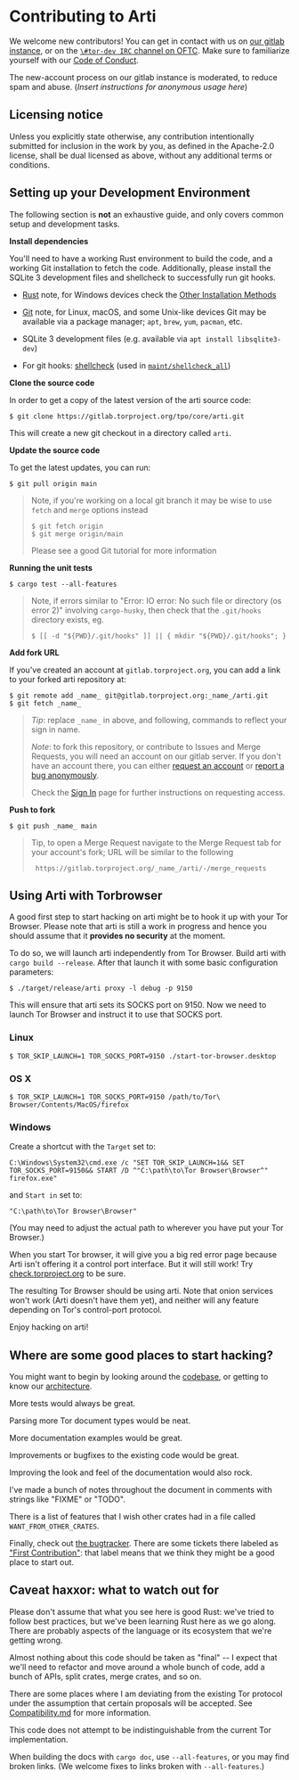 # Contributing to Arti

We welcome new contributors!  You can get in contact with us on
[our gitlab instance](https://gitlab.torproject.org/), or on the
[`\#tor-dev IRC` channel on OFTC](https://www.torproject.org/contact/).
Make sure to familiarize yourself with our
[Code of Conduct](https://gitweb.torproject.org/community/policies.git/plain/code_of_conduct.txt).

The new-account process on our gitlab instance is moderated, to reduce
spam and abuse.  (*Insert instructions for anonymous usage here*)

## Licensing notice

Unless you explicitly state otherwise, any contribution intentionally
submitted for inclusion in the work by you, as defined in the Apache-2.0
license, shall be dual licensed as above, without any additional terms or
conditions.

## Setting up your Development Environment

The following section is **not** an exhaustive guide, and only covers common
setup and development tasks.

**Install dependencies**

You'll need to have a working Rust environment to build the code, and a
working Git installation to fetch the code. Additionally, please install
the SQLite 3 development files and shellcheck to successfully run git hooks.

- [Rust](https://www.rust-lang.org/tools/install) note, for Windows devices
  check the
  [Other Installation Methods](https://forge.rust-lang.org/infra/other-installation-methods.html)

- [Git](https://git-scm.com/downloads) note, for Linux, macOS, and some
  Unix-like devices Git may be available via a package manager; `apt`, `brew`,
  `yum`, `pacman`, etc.

- SQLite 3 development files (e.g. available via `apt install libsqlite3-dev`)
  
- For git hooks: [shellcheck](https://github.com/koalaman/shellcheck#installing)
  (used in [`maint/shellcheck_all`](./maint/shellcheck_all))

**Clone the source code**

In order to get a copy of the latest version of the arti source code:

    $ git clone https://gitlab.torproject.org/tpo/core/arti.git

This will create a new git checkout in a directory called `arti`.

**Update the source code**

To get the latest updates, you can run:

    $ git pull origin main

> Note, if you're working on a local git branch it may be wise to use `fetch`
> and `merge` options instead
>
>     $ git fetch origin
>     $ git merge origin/main
>
> Please see a good Git tutorial for more information

**Running the unit tests**

    $ cargo test --all-features

> Note, if errors similar to "Error: IO error: No such file or directory (os
> error 2)" involving `cargo-husky`, then check that the `.git/hooks`
> directory exists, eg.
>
>     $ [[ -d "${PWD}/.git/hooks" ]] || { mkdir "${PWD}/.git/hooks"; }

**Add fork URL**

If you've created an account at `gitlab.torproject.org`, you can add a
link to your forked arti repository at:

    $ git remote add _name_ git@gitlab.torproject.org:_name_/arti.git
    $ git fetch _name_

> *Tip*: replace `_name_` in above, and following, commands to reflect your sign
> in name.
>
> *Note*: to fork this repository, or contribute to Issues and Merge Requests,
> you will need an account on our gitlab server.  If you don't have an
> account there, you can either
> [request an account](https://gitlab.onionize.space/) or
> [report a bug anonymously](https://anonticket.onionize.space/).
>
> Check the
> [Sign In](https://gitlab.torproject.org/users/sign_in?redirect_to_referer=yes)
> page for further instructions on requesting access.

**Push to fork**

    $ git push _name_ main

> Tip, to open a Merge Request navigate to the Merge Request tab for your
> account's fork; URL will be similar to the following
>
>      https://gitlab.torproject.org/_name_/arti/-/merge_requests

## Using Arti with Torbrowser

A good first step to start hacking on arti might be to hook it up with your
Tor Browser. Please note that arti is still a work in progress and hence you
should assume that it **provides no security** at the moment.

To do so, we will launch arti independently from Tor Browser. Build arti with
`cargo build --release`.  After that launch it with some basic
configuration parameters:

    $ ./target/release/arti proxy -l debug -p 9150

This will ensure that arti sets its SOCKS port on 9150. Now we need to launch
Tor Browser and instruct it to use that SOCKS port.

### Linux

    $ TOR_SKIP_LAUNCH=1 TOR_SOCKS_PORT=9150 ./start-tor-browser.desktop

### OS X

    $ TOR_SKIP_LAUNCH=1 TOR_SOCKS_PORT=9150 /path/to/Tor\ Browser/Contents/MacOS/firefox

### Windows

Create a shortcut with the `Target` set to:

    C:\Windows\System32\cmd.exe /c "SET TOR_SKIP_LAUNCH=1&& SET TOR_SOCKS_PORT=9150&& START /D ^"C:\path\to\Tor Browser\Browser^" firefox.exe"
    
and `Start in` set to:

    "C:\path\to\Tor Browser\Browser"

(You may need to adjust the actual path to wherever you have put your Tor
Browser.)

When you start Tor browser, it will give you a big red error page because
Arti isn't offering it a control port interface.  But it will still work!
Try [check.torproject.org](https://check.torproject.org/) to be sure.

The resulting Tor Browser should be using arti.  Note that onion services
won't work (Arti doesn't have them yet), and neither will any feature
depending on Tor's control-port protocol.

Enjoy hacking on arti!

## Where are some good places to start hacking?

You might want to begin by looking around the
[codebase](https://gitlab.torproject.org/tpo/core/arti/), or getting to
know our [architecture](./doc/Architecture.md).

More tests would always be great.

Parsing more Tor document types would be neat.

More documentation examples would be great.

Improvements or bugfixes to the existing code would be great.

Improving the look and feel of the documentation would also rock.

I've made a bunch of notes throughout the document in comments with strings
like "FIXME" or "TODO".

There is a list of features that I wish other crates had in a file called
`WANT_FROM_OTHER_CRATES`.

Finally, check out
[the bugtracker](https://gitlab.torproject.org/tpo/core/arti/-/issues).
There are some tickets there labeled as
["First Contribution"](https://gitlab.torproject.org/tpo/core/arti/-/issues?scope=all&utf8=%E2%9C%93&state=opened&label_name[]=First%20Contribution):
that label means that we think they might be a good place to start out.

## Caveat haxxor: what to watch out for

Please don't assume that what you see here is good Rust: we've tried to
follow best practices, but we've been learning Rust here as we go along.
There are probably aspects of the language or its ecosystem that we're
getting wrong.

Almost nothing about this code should be taken as "final" -- I expect
that we'll need to refactor and move around a whole bunch of code, add a
bunch of APIs, split crates, merge crates, and so on.

There are some places where I am deviating from the existing Tor
protocol under the assumption that certain proposals will be
accepted.  See [Compatibility.md](./doc/Compatibility.md) for more
information.

This code does not attempt to be indistinguishable from the current Tor
implementation.

When building the docs with `cargo doc`, use `--all-features`, or you may
find broken links.  (We welcome fixes to links broken with `--all-features`.)
